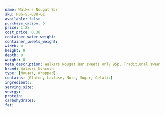 ```yaml
---
name: Walkers Nougat Bar
sku: HBG-SI-088-01
available: false
purchase_option: 0
price: 1.25
cost_price: 0.38
container_water_weight: 
container_sweets_weight: 
width: 0
height: 0
depth: 0
weight: 0
meta_description: Walkers Nougat Bar sweets only 95p. Traditional sweets and more at Humbugs Confectionery Store. Specialists in satisfying your sweet tooth!
brand: Walkers-Nonsuch
type: [Nougat, Wrapped]
contains: [Gluten, Lactose, Nuts, Sugar, Gelatin]
ingredients: 
serving_size: 
energy: 
protein: 
carbohydrates: 
fat: 
---
```

